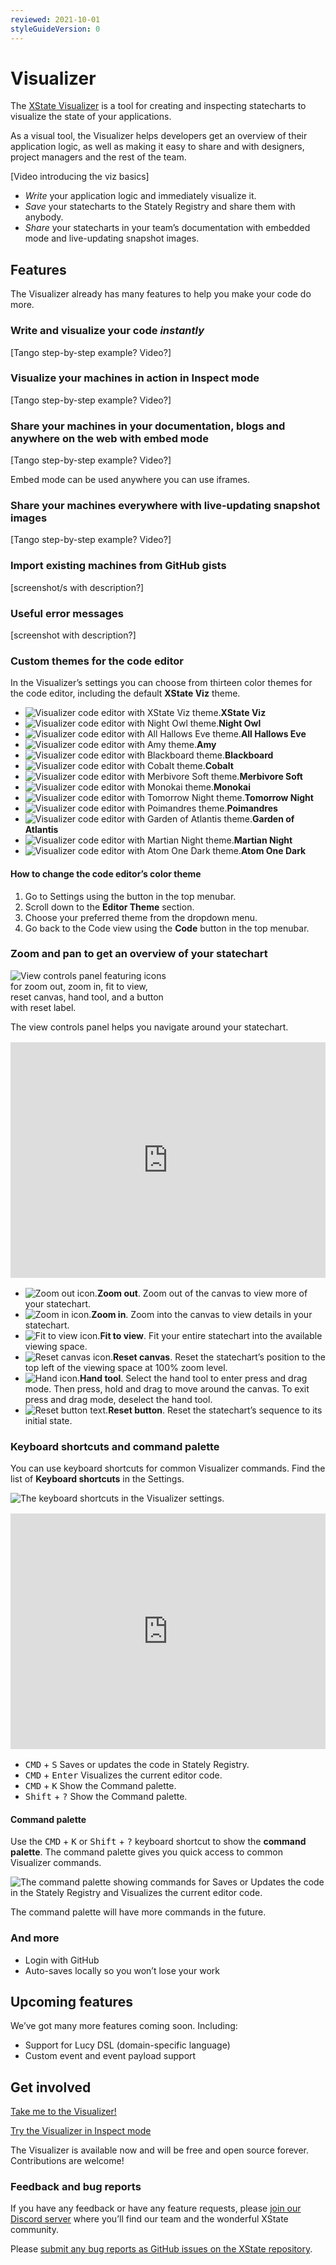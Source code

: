 ```yaml
---
reviewed: 2021-10-01
styleGuideVersion: 0
---
```


# Visualizer

The [XState Visualizer](https://stately.ai/viz) is a tool for creating and inspecting statecharts to visualize the state of your applications.

As a visual tool, the Visualizer helps developers get an overview of their application logic, as well as making it easy to share and with designers, project managers and the rest of the team.

[Video introducing the viz basics]

- _Write_ your application logic and immediately visualize it.
- _Save_ your statecharts to the Stately Registry and share them with anybody.
- _Share_ your statecharts in your team’s documentation with embedded mode and live-updating snapshot images.

## Features

The Visualizer already has many features to help you make your code do more.

### Write and visualize your code _instantly_

[Tango step-by-step example? Video?]

### Visualize your machines in action in Inspect mode

[Tango step-by-step example? Video?]

### Share your machines in your documentation, blogs and anywhere on the web with embed mode

[Tango step-by-step example? Video?]

Embed mode can be used anywhere you can use iframes.

### Share your machines everywhere with live-updating snapshot images

[Tango step-by-step example? Video?]

### Import existing machines from GitHub gists

[screenshot/s with description?]

### Useful error messages

[screenshot with description?]

### Custom themes for the code editor

In the Visualizer’s settings you can choose from thirteen color themes for the code editor, including the default **XState Viz** theme.

<ul class="gallery">
  <li><img alt="Visualizer code editor with XState Viz theme." src="./theme-xstate-viz.png"/><strong>XState Viz</strong></li>
  <li><img alt="Visualizer code editor with Night Owl theme." src="./theme-night-owl.png"/><strong>Night Owl</strong></li>
  <li><img alt="Visualizer code editor with All Hallows Eve theme." src="./theme-all-hallows-eve.png"/><strong>All Hallows Eve</strong></li>
  <li><img alt="Visualizer code editor with Amy theme." src="./theme-amy.png"/><strong>Amy</strong></li>
  <li><img alt="Visualizer code editor with Blackboard theme." src="./theme-blackboard.png"/><strong>Blackboard</strong></li>
  <li><img alt="Visualizer code editor with Cobalt theme." src="./theme-cobalt.png"/><strong>Cobalt</strong></li>
  <li><img alt="Visualizer code editor with Merbivore Soft theme." src="./theme-merbivore-soft.png"/><strong>Merbivore Soft</strong></li>
  <li><img alt="Visualizer code editor with Monokai theme." src="./theme-monokai.png"/><strong>Monokai</strong></li>
  <li><img alt="Visualizer code editor with Tomorrow Night theme." src="./theme-tomorrow-night.png"/><strong>Tomorrow Night</strong></li>
  <li><img alt="Visualizer code editor with Poimandres theme." src="./theme-poimandres.png"/><strong>Poimandres</strong></li>
  <li><img alt="Visualizer code editor with Garden of Atlantis theme." src="./theme-garden-of-atlantis.png"/><strong>Garden of Atlantis</strong></li>
  <li><img alt="Visualizer code editor with Martian Night theme." src="./theme-martian-night.png"/><strong>Martian Night</strong></li>
  <li><img alt="Visualizer code editor with Atom One Dark theme." src="./theme-atom-one-dark.png"/><strong>Atom One Dark</strong></li>
</ul>

#### How to change the code editor’s color theme

1. Go to Settings using the button in the top menubar.
2. Scroll down to the **Editor Theme** section.
3. Choose your preferred theme from the dropdown menu.
4. Go back to the Code view using the **Code** button in the top menubar.

### Zoom and pan to get an overview of your statechart

<p>
  <img alt="View controls panel featuring icons for zoom out, zoom in, fit to view, reset canvas, hand tool, and a button with reset label." src="./view-controls.png" style="max-width: 255px"/>
</p>

The view controls panel helps you navigate around your statechart.

<div style="position: relative; padding-bottom: 74.79224376731301%; height: 0; margin: 1rem 0;"><iframe src="https://www.loom.com/embed/806824c22a97421694f0aa45a74b91e8" frameborder="0" webkitallowfullscreen mozallowfullscreen allowfullscreen style="position: absolute; top: 0; left: 0; width: 100%; height: 100%;"></iframe></div>

<ul class="icon-list">
  <li><img alt="Zoom out icon." src="./zoom-out.png"/><strong>Zoom out</strong>. Zoom out of the canvas to view more of your statechart.</li>
  <li><img alt="Zoom in icon." src="./zoom-in.png"/><strong>Zoom in</strong>. Zoom into the canvas to view details in your statechart.</li>
  <li><img alt="Fit to view icon." src="./fit-to-view.png"/><strong>Fit to view</strong>. Fit your entire statechart into the available viewing space.</li>
  <li><img alt="Reset canvas icon." src="./reset-canvas.png"/><strong>Reset canvas</strong>. Reset the statechart’s position to the top left of the viewing space at 100% zoom level.</li>
  <li><img alt="Hand icon." src="./hand.png"/><strong>Hand tool</strong>. Select the hand tool to enter press and drag mode. Then press, hold and drag to move around the canvas. To exit press and drag mode, deselect the hand tool.</li>
  <li><img alt="Reset button text." src="./reset.png"/><strong>Reset button</strong>. Reset the statechart’s sequence to its initial state.</li>
</ul>

### Keyboard shortcuts and command palette

You can use keyboard shortcuts for common Visualizer commands. Find the list of **Keyboard shortcuts** in the Settings.

<img alt="The keyboard shortcuts in the Visualizer settings." src="./keyboard-shortcuts.png" style="max-width: 560px"/>

<div style="position: relative; padding-bottom: 74.79224376731301%; height: 0; margin: 1rem 0;"><iframe src="https://www.loom.com/embed/fedfec4a3ad5471d9f72a4c611ea9ee8" frameborder="0" webkitallowfullscreen mozallowfullscreen allowfullscreen style="position: absolute; top: 0; left: 0; width: 100%; height: 100%;"></iframe></div>

- <kbd>CMD</kbd> + <kbd>S</kbd> Saves or updates the code in Stately Registry.
- <kbd>CMD</kbd> + <kbd>Enter</kbd> Visualizes the current editor code.
- <kbd>CMD</kbd> + <kbd>K</kbd> Show the Command palette.
- <kbd>Shift</kbd> + <kbd>?</kbd> Show the Command palette.

#### Command palette

Use the <kbd>CMD</kbd> + <kbd>K</kbd> or <kbd>Shift</kbd> + <kbd>?</kbd> keyboard shortcut to show the **command palette**. The command palette gives you quick access to common Visualizer commands.

<img alt="The command palette showing commands for Saves or Updates the code in the Stately Registry and Visualizes the current editor code." src="./command-palette.png" style="max-width: 547px"/>

The command palette will have more commands in the future.

### And more

- Login with GitHub
- Auto-saves locally so you won’t lose your work

## Upcoming features

We’ve got many more features coming soon. Including:

- Support for Lucy DSL (domain-specific language)
- Custom event and event payload support

## Get involved

[Take me to the Visualizer!](https://stately.ai)

[Try the Visualizer in Inspect mode](https://stately.ai/viz?inspect)

The Visualizer is available now and will be free and open source forever. Contributions are welcome!

### Feedback and bug reports

If you have any feedback or have any feature requests, please [join our Discord server](https://discord.gg/xstate) where you’ll find our team and the wonderful XState community.

Please [submit any bug reports as GitHub issues on the XState repository](https://github.com/statelyai/xstate/issues).
